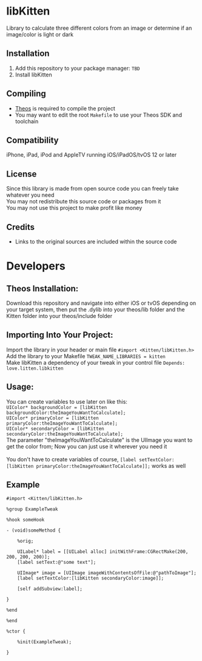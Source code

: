 # libKitten
Library to calculate three different colors from an image or determine if an image/color is light or dark

## Installation
1. Add this repository to your package manager: `TBD`
2. Install libKitten

## Compiling
  - [Theos](https://theos.dev/) is required to compile the project
  - You may want to edit the root `Makefile` to use your Theos SDK and toolchain

## Compatibility
iPhone, iPad, iPod and AppleTV running iOS/iPadOS/tvOS 12 or later

## License
Since this library is made from open source code you can freely take whatever you need<br>
You may not redistribute this source code or packages from it<br>
You may not use this project to make profit like money

## Credits
  - Links to the original sources are included within the source code

# Developers

## Theos Installation:
Download this repository and navigate into either iOS or tvOS depending on your target system, then put the .dylib into your theos/lib folder and the Kitten folder into your theos/include folder

## Importing Into Your Project:
Import the library in your header or main file `#import <Kitten/libKitten.h>`<br>
Add the library to your Makefile `TWEAK_NAME_LIBRARIES = kitten`<br>
Make libKitten a dependency of your tweak in your control file `Depends: love.litten.libkitten`<br>

## Usage:
You can create variables to use later on like this:<br>
`UIColor* backgroundColor = [libKitten backgroundColor:theImageYouWantToCalculate];`<br>
`UIColor* primaryColor = [libKitten primaryColor:theImageYouWantToCalculate];`<br>
`UIColor* secondaryColor = [libKitten secondaryColor:theImageYouWantToCalculate];`<br>
The parameter "theImageYouWantToCalculate" is the UIImage you want to get the color from; Now you can just use it wherever you need it
<br><br>
You don't have to create variables of course, `[label setTextColor:[libKitten primaryColor:theImageYouWantToCalculate]];` works as well

## Example

```objc
#import <Kitten/libKitten.h>

%group ExampleTweak

%hook someHook

- (void)someMethod {

 	%orig;

 	UILabel* label = [[UILabel alloc] initWithFrame:CGRectMake(200, 200, 200, 200)];
	[label setText:@"some text"];
	
	UIImage* image = [UIImage imageWithContentsOfFile:@"pathToImage"];
 	[label setTextColor:[libKitten secondaryColor:image]];
	
	[self addSubview:label];

}

%end

%end

%ctor {

 	%init(ExampleTweak);

}
```
